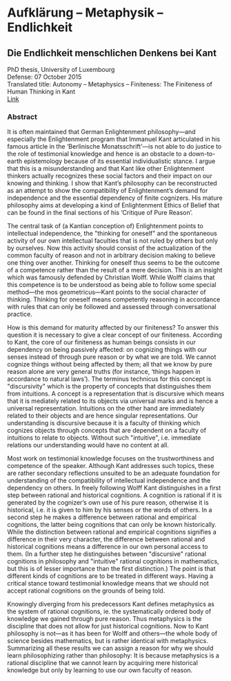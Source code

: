 # Aufklärung – Metaphysik – Endlichkeit
## Die Endlichkeit menschlichen Denkens bei Kant

PhD thesis, University of Luxembourg  
Defense: 07 October 2015   
Translated title: Autonomy – Metaphysics – Finiteness: The Finiteness of Human Thinking in Kant  
[Link](http://hdl.handle.net/10993/24857 "Permalink to the resource in ORBI-Lu")

### Abstract
It is often maintained that German Enlightenment philosophy—and especially the Enlightenment program that Immanuel Kant articulated in his famous article in the ‘Berlinische Monatsschrift’—is not able to do justice to the role of testimonial knowledge and hence is an obstacle to a down-to-earth epistemology because of its essential individualistic stance. I argue that this is a misunderstanding and that Kant like other Enlightenment thinkers actually recognizes these social factors and their impact on our knowing and thinking. I show that Kant’s philosophy can be reconstructed as an attempt to show the compatibility of Enlightenment’s demand for independence and the essential dependency of finite cognizers. His mature philosophy aims at developing a kind of Enlightenment Ethics of Belief that can be found in the final sections of his ‘Critique of Pure Reason’.

The central task of (a Kantian conception of) Enlightenment points to intellectual independence, the "thinking for oneself" and the spontaneous activity of our own intellectual faculties that is not ruled by others but only by ourselves. Now this activity should consist of the actualization of the common faculty of reason and not in arbitrary decision making to believe one thing over another. Thinking for oneself thus seems to be the outcome of a competence rather than the result of a mere decision. This is an insight which was famously defended by Christian Wolff. While Wolff claims that this competence is to be understood as being able to follow some special method—the mos geometricus—Kant points to the social character of thinking. Thinking for oneself means competently reasoning in accordance with rules that can only be followed and assessed through conversational practice.

How is this demand for maturity affected by our finiteness? To answer this question it is necessary to give a clear concept of our finiteness. According to Kant, the core of our finiteness as human beings consists in our dependency on being passively affected: on cognizing things with our senses instead of through pure reason or by what we are told. We cannot cognize things without being affected by them; all that we know by pure reason alone are very general truths (for instance, ‘things happen in accordance to natural laws’). The terminus technicus for this concept is "discursivity" which is the property of concepts that distinguishes them from intuitions. A concept is a representation that is discursive which means that it is mediately related to its objects via universal marks and is hence a universal representation. Intuitions on the other hand are immediately related to their objects and are hence singular representations. Our understanding is discursive because it is a faculty of thinking which cognizes objects through concepts that are dependent on a faculty of intuitions to relate to objects. Without such "intuitive", i.e. immediate relations our understanding would have no content at all.

Most work on testimonial knowledge focuses on the trustworthiness and competence of the speaker. Although Kant addresses such topics, these are rather secondary reflections unsuited to be an adequate foundation for understanding of the compatibility of intellectual independence and the dependency on others. In freely following Wolff Kant distinguishes in a first step between rational and historical cognitions. A cognition is rational if it is generated by the cognizer’s own use of his pure reason, otherwise it is historical, i.e. it is given to him by his senses or the words of others. In a second step he makes a difference between rational and empirical cognitions, the latter being cognitions that can only be known historically. While the distinction between rational and empirical cognitions signifies a difference in their very character, the difference between rational and historical cognitions means a difference in our own personal access to them. (In a further step he distinguishes between "discursive" rational cognitions in philosophy and "intuitive" rational cognitions in mathematics, but this is of lesser importance than the first distinction.) The point is that different kinds of cognitions are to be treated in different ways. Having a critical stance toward testimonial knowledge means that we should not accept rational cognitions on the grounds of being told.

Knowingly diverging from his predecessors Kant defines metaphysics as the system of rational cognitions, ie. the systematically ordered body of knowledge we gained through pure reason. Thus metaphysics is the discipline that does not allow for just historical cognitions. Now to Kant philosophy is not—as it has been for Wolff and others—the whole body of science besides mathematics, but is rather identical with metaphysics. Summarizing all these results we can assign a reason for why we should learn philosophizing rather than philosophy: It is because metaphysics is a rational discipline that we cannot learn by acquiring mere historical knowledge but only by learning to use our own faculty of reason.

